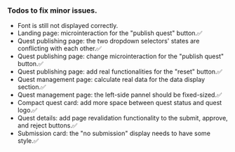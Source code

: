 ### Todos to fix minor issues.
- Font is still not displayed correctly.
- Landing page: microinteraction for the "publish quest" button.✅
- Quest publishing page: the two dropdown selectors' states are conflicting with each other.✅
- Quest publishing page: change microinteraction for the "publish quest" button.✅
- Quest publishing page: add real functionalities for the "reset" button.✅
- Quest management page: calculate real data for the data display section.✅
- Quest management page: the left-side pannel should be fixed-sized.✅
- Compact quest card: add more space between quest status and quest logo.✅
- Quest details: add page revalidation functionality to the submit, approve, and reject buttons.✅
- Submission card: the "no submission" display needs to have some style.✅